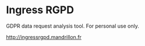 # Ingress RGPD

GDPR data request analysis tool. For personal use only.

http://ingressrgpd.mandrillon.fr
